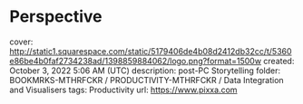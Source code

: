 # Perspective

cover: http://static1.squarespace.com/static/5179406de4b08d2412db32cc/t/5360e86be4b0faf2734238ad/1398859884062/logo.png?format=1500w
created: October 3, 2022 5:06 AM (UTC)
description: post-PC Storytelling
folder: BOOKMRKS-MTHRFCKR / PRODUCTIVITY-MTHRFCKR / Data Integration and Visualisers
tags: Productivity
url: https://www.pixxa.com